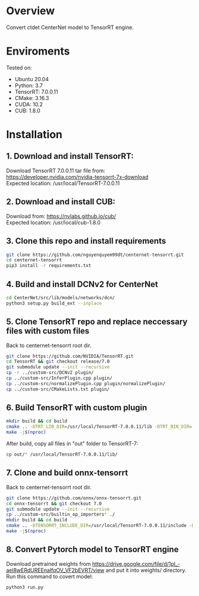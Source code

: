 # Overview
Convert ctdet CenterNet model to TensorRT engine.

# Enviroments
Tested on:
- Ubuntu 20.04 <br>
- Python: 3.7 <br>
- TensorRT: 7.0.0.11 <br>
- CMake: 3.16.3
- CUDA: 10.2
- CUB: 1.8.0

# Installation
## 1. Download and install TensorRT:
Download TensorRT 7.0.0.11 tar file from: https://developer.nvidia.com/nvidia-tensorrt-7x-download <br>
Expected location: /usr/local/TensorRT-7.0.0.11 <br>

## 2. Download and install CUB:
Download from: https://nvlabs.github.io/cub/ <br>
Expected location: /usr/local/cub-1.8.0

## 3. Clone this repo and install requirements
```bash
git clone https://github.com/nguyenquyem99dt/centernet-tensorrt.git
cd centernet-tensorrt
pip3 install -r requirements.txt
```
## 4. Build and install DCNv2 for CenterNet
```bash
cd CenterNet/src/lib/models/networks/dcn/
python3 setup.py build_ext --inplace
```
## 5. Clone TensorRT repo and replace neccessary files with custom files
Back to centernet-tensorrt root dir.
```bash
git clone https://github.com/NVIDIA/TensorRT.git
cd TensorRT && git checkout release/7.0
git submodule update --init --recursive
cp -r ../custom-src/DCNv2 plugin/
cp ../custom-src/InferPlugin.cpp plugin/
cp ../custom-src/normalizePlugin.cpp plugin/normalizePlugin/
cp ../custom-src/CMakeLists.txt plugin/
```
## 6. Build TensorRT with custom plugin
```bash
mkdir build && cd build
cmake .. -DTRT_LIB_DIR=/usr/local/TensorRT-7.0.0.11/lib -DTRT_BIN_DIR=../out -DBUILD_PARSERS=OFF -DBUILD_SAMPLES=OFF -DBUILD_PLUGINS=ON -DCUB_ROOT_DIR=/usr/local/cub-1.8.0
make -j$(nproc)
```
After build, copy all files in "out" folder to TensorRT-7:
```bash
cp out/* /usr/local/TensorRT-7.0.0.11/lib/
```
## 7. Clone and build onnx-tensorrt
Back to centernet-tensorrt root dir.
```bash
git clone https://github.com/onnx/onnx-tensorrt.git
cd onnx-tensorrt && git checkout 7.0
git submodule update --init --recursive
cp ../custom-src/builtin_op_importers* ./
mkdir build && cd build
cmake .. -DTENSORRT_INCLUDE_DIR=/usr/local/TensorRT-7.0.0.11/include -DCUDA_TOOLKIT_ROOT_DIR=/usr/local/cuda-10.2 -DTENSORRT_ROOT=/usr/local/TensorRT-7.0.0.11 -DTENSORRT_LIBRARY_INFER=/usr/local/TensorRT-7.0.0.11/lib/libnvinfer.so -DTENSORRT_LIBRARY_INFER_PLUGIN=/usr/local/TensorRT-7.0.0.11/lib/libnvinfer_plugin.so -DTENSORRT_LIBRARY_MYELIN=/usr/local/TensorRT-7.0.0.11/lib/libmyelin.so
make -j$(nproc)
```
## 8. Convert Pytorch model to TensorRT engine
Download pretrained weights from https://drive.google.com/file/d/1pl_-ael8wERdUREEnaIfqOV_VF2bEVRT/view and put it into weights/ directory. <br>
Run this command to covert model:
```bash
python3 run.py
```
